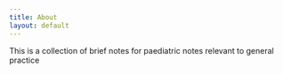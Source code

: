```yaml
---
title: About
layout: default
---
```


This is a collection of brief notes for paediatric notes relevant to general practice
